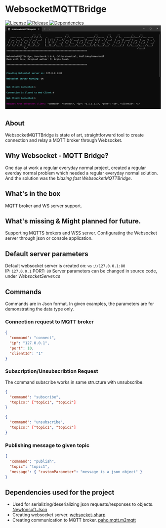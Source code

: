 # WebsocketMQTTBridge
[![License][license-src]][license-href]
[![Release][release-src]][release-href]
[![Dependencies][Dependencies-src]][Dependencies-href]
![screenshot of runtime console](https://github.com/RecursiveVoid/gifs/blob/main/websocketMQTTBridge/terminal_screenshot.png?raw=true)

## About
WebsocketMQTTBridge is state of art, straightforward tool to create connection and relay a MQTT broker through Websocket.  

## Why Websocket - MQTT Bridge?
One day at work a regular everyday normal project, created a regular everday normal problem which needed a regular everyday normal solution.
And the solution was the _blazing fast_ _WebsocketMQTTBridge_.

## What's in the box
MQTT broker and WS server support.

## What's missing & Might planned for future.
Supporting MQTTS brokers and WSS server. 
Configurating the Websocket server through json or console application. 

## Default server parameters
Default websocket server is created on: ```ws://127.0.0.1:80```  
IP: ``` 127.0.0.1 ```
PORT:  ```80```
Server parameters can be changed in source code, under _WebsocketServer.cs_
## Commands
Commands are in Json format.
In given examples, the parameters are for demonstrating the data type only.
### Connection request to MQTT broker
```json
{ 
  "command": "connect",
  "ip": "127.0.0.1",
  "port": 10,
  "clientId": "1"
}
```
### Subscription/Unsubscribtion Request 
The command subscribe works in same structure with unsubscribe.
```json
{
  "command": "subscribe", 
  "topics:" ["topic1", "topic2"]
}
```
```json
{
  "command": "unsubscribe", 
  "topics:" ["topic1", "topic2"]
}
```
### Publishing message to given topic
```json
{
  "command": "publish",
  "topic": "topic1",
  "message": { "customParameter": "message is a json object" }
}
```
## Dependencies used for the project

* Used for serializing/deserializing json requests/responses to objects. [Newtonsoft.Json](https://github.com/JamesNK/Newtonsoft.Json)
* Creating websocket server. [websocket-sharp](https://github.com/sta/websocket-sharp)
* Creating communication to MQTT broker. [paho.mqtt.m2mqtt](https://github.com/eclipse/paho.mqtt.m2mqtt)

[license-src]: https://badgen.net/static/license/MIT/blue
[license-href]: LICENSE
[release-src]: https://badgen.net/static/Release/0.1.0.0/orange
[release-href]: LICENSE
[Dependencies-src]: https://badgen.net/static/Dependencies/3/blue
[Dependencies-href]:WebsocketMQTTBridge.csproj
